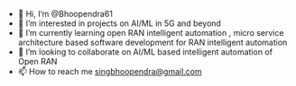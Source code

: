 - 👋 Hi, I’m @Bhoopendra61
- 👀 I’m interested in projects on AI/ML in 5G and beyond
- 🌱 I’m currently learning  open RAN intelligent automation , micro service architecture based  software development for RAN  intelligent automation
- 💞️ I’m looking to collaborate on  AI/ML based intelligent automation of Open RAN
- 📫 How to reach me  singbhoopendra@gmail.com

<!---
Bhoopendra61/Bhoopendra61 is a ✨ special ✨ repository because its `README.md` (this file) appears on your GitHub profile.
You can click the Preview link to take a look at your changes.
--->
